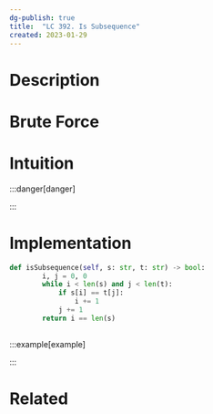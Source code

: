 ```yaml
---
dg-publish: true
title:  "LC 392. Is Subsequence"
created: 2023-01-29
---
```



# Description

# Brute Force
# Intuition

:::danger[danger] 


:::

# Implementation
```python
def isSubsequence(self, s: str, t: str) -> bool:
        i, j = 0, 0
        while i < len(s) and j < len(t):
            if s[i] == t[j]:
                i += 1
            j += 1
        return i == len(s)
            
```

:::example[example] 


:::


# Related
